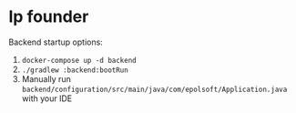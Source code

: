 # Ip founder

Backend startup options:
1. ```docker-compose up -d backend```
2. ```./gradlew :backend:bootRun```
3. Manually run ```backend/configuration/src/main/java/com/epolsoft/Application.java``` with your IDE



